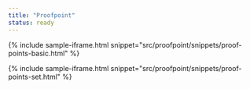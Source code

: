 ```yaml
---
title: "Proofpoint"
status: ready
---
```


{% include sample-iframe.html snippet="src/proofpoint/snippets/proof-points-basic.html" %}

{% include sample-iframe.html snippet="src/proofpoint/snippets/proof-points-set.html" %}
